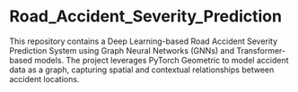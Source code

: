 # Road_Accident_Severity_Prediction
This repository contains a Deep Learning-based Road Accident Severity Prediction System using Graph Neural Networks (GNNs) and Transformer-based models. The project leverages PyTorch Geometric to model accident data as a graph, capturing spatial and contextual relationships between accident locations.
